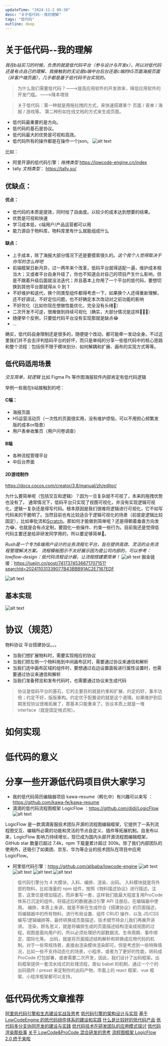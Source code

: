 ```yaml
---
updateTime: "2024-11-2 09:30"
desc: "关于低代码--我的理解"
tags: "低代码"
outline: deep
---
```

# 关于低代码--我的理解

*我在b站实习的时候，负责的就是低代码平台（参与设计与开发x），所以对低代码还是有点自己的理解，我接触到的无论是b端中台后台还是c端的h5页面海报页面（非客户端页面），几乎都是基于低代码平台实现的。*

>为什么我们需要低代码？--->提高应用软件的开发效率，降低应用软件的开发门槛。--->降本增效

>关于低代码：第一种就是用拖拉拽的方式，来快速搭建某个 页面 / 表单 / 海报 / 游戏等。
>第二种形如在线文档的方式来生成页面。

- 低代码最重要的是方向。
- 低代码的基石是协议。
- 低代码最大的优势是可视和高效。
- 低代码所有的操作都是在操作一个json。
![alt text](./img/image.png)

比如：
- 阿里开源的低代码引擎：*拖拽类型*  https://lowcode-engine.cn/index
- tally *文档类型*： https://tally.so/

## 优缺点：
#### 优点：
- 低代码的本质是提效，同时给了自由度。以较少的成本达到想要的结果。
- 优势是可视和快速
- 学习成本低，c端用户/产品运营都可以用
- 能力源自于物料库，物料库里有什么就能组成什么

#### 缺点：
-  上手成本，除了海报大部分情况下还是要摸索很久的。*这个我个人觉得取决于你写的怎么样吧*
- 前端框架日新月异，过一两年来个改革，低码平台就得适配一遍，维护成本相当大；又或者平台自身升级了，你也不知道会对自己的项目产生什么影响，但是不跟着升级后面就没法迭代；并且基本上你用了一个平台的低代码，要想切换到其他平台那就得从 0 到 1
- 不好维护和迭代，换个同类型组件都得考虑一下，如果换个人还得重新理解，还不好调试，不好定位问题，也不好确定本次改动对之前功能的影响
- 不好优化（比如你现在想做性能优化，完全没有头绪🤯）
- 二次开发不可逆，很难做到持续可视化（确实，大部分情况是这样🤷🏻‍♀️）
- 随便举个反例，只要低代码平台没有实现那就是缺点😂
- ...

确实，低代码自身限制还是很多的，随便提个改动，都可能牵一发动全身。不过这里我们并不会去评判低码平台的好坏，而只是单纯的分享一些低代码中的核心思路和整个流程：包括但不限于模块划分、如何解耦和扩展、画布的实现方式等等。

## 低代码适用场景
*交互简单，轻逻辑*
比如 Figma Ps 等作图海报软件内部肯定有低代码逻辑

举例一些我在b站接触到的吧：

#### C端：
- 海报页面
- H5运营活动页（一次性的页面很实用，没有维护烦恼，可以不用担心频繁发版的成本or隐患）
- 用户表单收集页（用户问卷调查）

#### B端
- 各种流程管理平台
- 中后台界面

#### 2D游戏制作
https://docs.cocos.com/creator/3.8/manual/zh/editor/

为什么要简单呢（包括交互和逻辑）？因为一旦复杂就不可视了，本来的拖拽优势也没有了。
通常情况下，低码平台只实现了视图可视化，并没有实现逻辑可视化，逻辑一复杂还是得写代码。根本原因是我们很难将逻辑进行可视化，它不如写代码来的干脆明了。当然目前也有比较适合于逻辑可视化的场景（前提是逻辑比较固定），比如审批流和[Scratch](https://link.juejin.cn?target=https%3A%2F%2Fscratch.mit.edu%2F "https://scratch.mit.edu/")。那如何才能做到简单呢？还是得朝着垂直方向发力😂，也就是会有点定制，要固化一些操作、约束一些行为。目前我还是觉得低代码主要还是给非研发同学用的，所以要足够简单🤔。

*Rush是一个专为B端用户设计的业务流程化平台，旨在提供高效、灵活的业务流程管理解决方案。*
*流程模板图示不太好展示因为是公司内部的，可以参考：lowflow-design：低代码流程设计器，让流程搭建更简单！*
![alt text](./img/lowflow.png)
掘金链接：https://juejin.cn/post/7417374536671707151?searchId=202411031339077B43BBB91AC2E7167EDF

![alt text](./img/codecat.png)

## 基本实现
![alt text](./img/moban.png)

# 协议（规范）
物料协议
平台搭建协议。。。

- 当我们想扩展物料时，需要实现相应的协议
- 当我们把左侧一个物料拖到中间画布区时，需要通过协议来通信和解析
- 当我们选中画布区域的组件时，要想通过右边设置面板进行属性设置时，也需要通过协议来通信和解析
- 当我们准备预览和发布代码时，也需要通过协议来生成代码

>协议是低码平台的基石，它的主要目的就是约束和扩展，约定的好，事半功倍；约定不好，版版重构。约定优于配置说的就是这个道理。如果维护到后期发现协议很难拓展了，那基本只能重来了。协议本质上就是一堆 interface（就是固定格式啦）。

# 如何实现


# 低代码的意义


# 分享一些开源低代码项目供大家学习
- 我的低代码简历编辑器项目 kawa-resume（孵化中）有兴趣可以来写 ：https://github.com/kawa-fe/kawa-resume
- 滴滴的低代码流程图框架 LogicFlow ：https://github.com/didi/LogicFlow
![alt text](./img/logicflow.png)

LogicFlow 是一款滴滴客服技术团队开源的流程图编辑框架，它提供了一系列流程图交互、编辑所必需的功能和灵活的节点自定义、插件等拓展机制。自发布以来，LogicFlow 影响力持续增长，现已成为国内头部开源流程图编辑框架，GitHub star 数量已超过 7.4k，npm 下载量累计超过 300k。除了我们内部团队的使用外，还吸引了如美团、京东、华为等企业的技术团队在项目中应用 LogicFlow。


- 阿里低代码引擎：https://github.com/alibaba/lowcode-engine
![alt text](./img/lowcode.png)
![alt text](./img/lowcode2.png)
![alt text](./img/lowcode3.png)
![alt text](./img/lowcode4.png)

> 低代码引擎分为 4 大模块，入料、编排、渲染、出码。
> 入料模块就是将外部的物料，比如海量的 npm 组件，按照《物料描述协议》进行描述。注意，这里仅是增加描述，而非重写一套，这样我们能最大程度复用ProCode体系已沉淀的组件。将描述后的数据通过引擎 API 注册后，在编辑器中使用。
> 编排，本质上来讲，就是不断在生成符合《搭建协议》的页面描述，将编辑器中的所有物料，进行布局设置、组件 CRUD 操作、以及 JS/CSS编写/逻辑编排等，最终转换成页面描述，技术细节待会儿我们再展开讲讲。
> 渲染，顾名思义，就是将编排生成的页面描述结构渲染成视图的过程，视图是面向用户的，所以必须处理好内部数据流、生命周期、事件绑定、国际化等。
> 出码，就是将页面描述结构解析和转换成应用代码的机制。对于一些常规场景，直接由渲染模块渲染即可。但是考虑到一些特殊情况，比如一些不支持动态化的场景，小程序，或者为了更好的性能，转码成 ProCode 打包部署，或者需要二次开发，因此，我们设计了出码框架。出码框架提供一套流水线式的处理流程，类似 babel 的机制，通过一个个的出码插件 / preset 来定制你的出码产物，市面上的 react 框架、vue 框架、小程序框架都可以支持。


# 低代码优秀文章推荐
[阿里低代码引擎和生态建设实战及思考](https://mp.weixin.qq.com/s/MI6MrUKKydtnSdO4xq6jwA)
[低代码引擎的架构设计与实现](https://mp.weixin.qq.com/s/DDt4LQLFUBQ2-F5ehZGBKg)
[基于 LowCodeEngine 的低代码组件体系的建设和实践](https://mp.weixin.qq.com/s?__biz=Mzg4MjE5OTI4Mw==&mid=2247499841&idx=1&sn=139cb04400fd8125093dde3371e8a19f&scene=21#wechat_redirect)
[什么是比较好的低代码产品](https://mp.weixin.qq.com/s/DDt4LQLFUBQ2-F5ehZGBKg)
[低代码多分支协同开发的建设与实践](https://mp.weixin.qq.com/s/DmwxL67htHfTUP1U966N-Q)
[低代码技术在研发团队的应用模式探讨](https://mp.weixin.qq.com/s/Ynk_wjJbmNw7fEG6UtGZbQ)
[低代码渲染那些事](https://mp.weixin.qq.com/s/yqYey76qLGYPfDtpGkVFfA)
[关于 LowCode&ProCode 混合研发的思考](https://mp.weixin.qq.com/s/TY3VXjkSmsQoT47xma3wig)
[流程图框架 LogicFlow 2.0 终于来啦](https://juejin.cn/post/7402987272504623156)